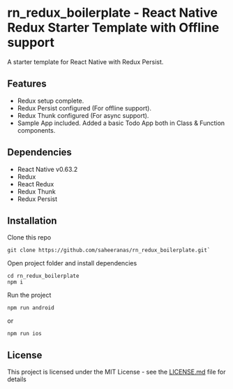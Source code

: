 # rn_redux_boilerplate - React Native Redux Starter Template with Offline support

A starter template for React Native with Redux Persist.

## Features

- Redux setup complete.
- Redux Persist configured (For offline support).
- Redux Thunk configured (For async support).
- Sample App included. Added a basic Todo App both in Class & Function components.

## Dependencies

- React Native v0.63.2
- Redux
- React Redux
- Redux Thunk
- Redux Persist

## Installation

Clone this repo

```
git clone https://github.com/saheeranas/rn_redux_boilerplate.git`
```

Open project folder and install dependencies

```
cd rn_redux_boilerplate
npm i
```

Run the project

```
npm run android
```

or

```
npm run ios
```

## License

This project is licensed under the MIT License - see the [LICENSE.md](LICENSE) file for details
